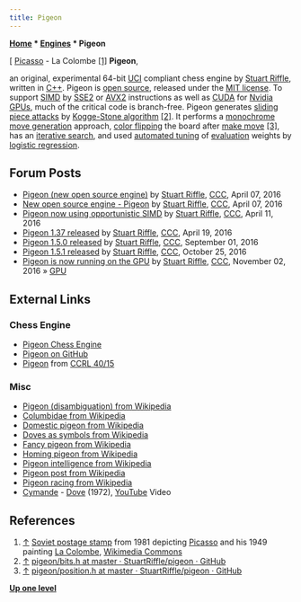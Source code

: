 ```yaml
---
title: Pigeon
---
```

**[Home](Home "Home") \* [Engines](Engines "Engines") \* Pigeon**



[ [Picasso](Category:Pablo_Picasso "Category:Pablo Picasso") - La Colombe <a id="cite-note-1" href="#cite-ref-1">[1]</a>
**Pigeon**,  

an original, experimental 64-bit [UCI](UCI "UCI") compliant chess engine by [Stuart Riffle](Stuart_Riffle "Stuart Riffle"), written in [C++](Cpp "Cpp"). 
Pigeon is [open source](Category:Open_Source "Category:Open Source"), released under the [MIT license](Massachusetts_Institute_of_Technology#License "Massachusetts Institute of Technology"). 
To support [SIMD](SIMD_and_SWAR_Techniques "SIMD and SWAR Techniques") by [SSE2](SSE2 "SSE2") or [AVX2](AVX2 "AVX2") instructions as well as [CUDA](https://en.wikipedia.org/wiki/CUDA) for [Nvidia](Nvidia "Nvidia") [GPUs](GPU "GPU"), much of the critical code is branch-free. 
Pigeon generates [sliding piece attacks](Sliding_Piece_Attacks "Sliding Piece Attacks") by [Kogge-Stone algorithm](Kogge-Stone_Algorithm "Kogge-Stone Algorithm") <a id="cite-note-2" href="#cite-ref-2">[2]</a>. 
It performs a [monochrome](Color_Flipping#Monochrome "Color Flipping") [move generation](Move_Generation "Move Generation") approach, [color flipping](Color_Flipping "Color Flipping") the board after [make move](Make_Move "Make Move") <a id="cite-note-3" href="#cite-ref-3">[3]</a>, 
has an [iterative search](Iterative_Search "Iterative Search"), and used [automated tuning](Automated_Tuning "Automated Tuning") of [evaluation](Evaluation "Evaluation") weights by [logistic regression](Automated_Tuning#LogisticRegression "Automated Tuning").



## Forum Posts


* [Pigeon (new open source engine)](http://www.talkchess.com/forum/viewtopic.php?t=59782) by [Stuart Riffle](Stuart_Riffle "Stuart Riffle"), [CCC](CCC "CCC"), April 07, 2016
* [New open source engine - Pigeon](http://www.talkchess.com/forum/viewtopic.php?t=59785) by [Stuart Riffle](Stuart_Riffle "Stuart Riffle"), [CCC](CCC "CCC"), April 07, 2016
* [Pigeon now using opportunistic SIMD](http://www.talkchess.com/forum/viewtopic.php?t=59820) by [Stuart Riffle](Stuart_Riffle "Stuart Riffle"), [CCC](CCC "CCC"), April 11, 2016
* [Pigeon 1.37 released](http://www.talkchess.com/forum/viewtopic.php?t=59900) by [Stuart Riffle](Stuart_Riffle "Stuart Riffle"), [CCC](CCC "CCC"), April 19, 2016
* [Pigeon 1.5.0 released](http://www.talkchess.com/forum/viewtopic.php?t=61299) by [Stuart Riffle](Stuart_Riffle "Stuart Riffle"), [CCC](CCC "CCC"), September 01, 2016
* [Pigeon 1.5.1 released](http://www.talkchess.com/forum3/viewtopic.php?f=2&t=61840&p=690810) by [Stuart Riffle](Stuart_Riffle "Stuart Riffle"), [CCC](CCC "CCC"), October 25, 2016
* [Pigeon is now running on the GPU](http://www.talkchess.com/forum/viewtopic.php?t=61925) by [Stuart Riffle](Stuart_Riffle "Stuart Riffle"), [CCC](CCC "CCC"), November 02, 2016 » [GPU](GPU "GPU")


## External Links


### Chess Engine


* [Pigeon Chess Engine](http://pigeonengine.com/)
* [Pigeon on GitHub](https://github.com/StuartRiffle/pigeon)
* [Pigeon](http://www.computerchess.org.uk/ccrl/404/cgi/compare_engines.cgi?family=Pigeon&print=Rating+list&print=Results+table&print=LOS+table&print=Ponder+hit+table&print=Eval+difference+table&print=Comopp+gamenum+table&print=Overlap+table&print=Score+with+common+opponents) from [CCRL 40/15](CCRL "CCRL")


### Misc


* [Pigeon (disambiguation) from Wikipedia](https://en.wikipedia.org/wiki/Pigeon_%28disambiguation%29)
* [Columbidae from Wikipedia](https://en.wikipedia.org/wiki/Columbidae)
* [Domestic pigeon from Wikipedia](https://en.wikipedia.org/wiki/Domestic_pigeon)
* [Doves as symbols from Wikipedia](https://en.wikipedia.org/wiki/Doves_as_symbols)
* [Fancy pigeon from Wikipedia](https://en.wikipedia.org/wiki/Fancy_pigeon)
* [Homing pigeon from Wikipedia](https://en.wikipedia.org/wiki/Homing_pigeon)
* [Pigeon intelligence from Wikipedia](https://en.wikipedia.org/wiki/Pigeon_intelligence)
* [Pigeon post from Wikipedia](https://en.wikipedia.org/wiki/Pigeon_post)
* [Pigeon racing from Wikipedia](https://en.wikipedia.org/wiki/Pigeon_racing)
* [Cymande](Category:Cymande "Category:Cymande") - [Dove](https://en.wikipedia.org/wiki/Cymande_(album)) (1972), [YouTube](https://en.wikipedia.org/wiki/YouTube) Video


 
## References


1. <a id="cite-ref-1" href="#cite-note-1">↑</a> [Soviet postage stamp](https://en.wikipedia.org/wiki/Postage_stamps_of_the_Soviet_Union) from 1981 depicting [Picasso](Category:Pablo_Picasso "Category:Pablo Picasso") and his 1949 painting [La Colombe](https://www.moma.org/collection/works/60633), [Wikimedia Commons](https://en.wikipedia.org/wiki/Wikimedia_Commons)
2. <a id="cite-ref-2" href="#cite-note-2">↑</a> [pigeon/bits.h at master · StuartRiffle/pigeon · GitHub](https://github.com/StuartRiffle/pigeon/blob/master/src/bits.h)
3. <a id="cite-ref-3" href="#cite-note-3">↑</a> [pigeon/position.h at master · StuartRiffle/pigeon · GitHub](https://github.com/StuartRiffle/pigeon/blob/master/src/position.h)

**[Up one level](Engines "Engines")**







 

